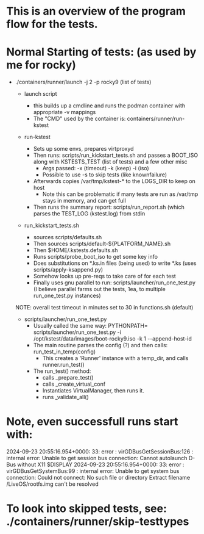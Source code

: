 # This is an overview of the program flow for the tests.

# Normal Starting of tests: (as used by me for rocky)
* ./containers/runner/launch -j 2 -p rocky9  (list of tests)

   * launch script
       * this builds up a cmdline and runs the podman container with appropriate -v mappings
       * The "CMD" used by the container is: containers/runner/run-kstest

   * run-kstest
       * Sets up some envs, prepares virtproxyd
       * Then runs:  scripts/run_kickstart_tests.sh and passes a BOOT_ISO along with KSTESTS_TEST (list of tests) and a few other misc
         * Args passed:  -x (timeout) -k (keep) -i (iso) 
         *   Possible to use -s to skip tests (like knownfailure)
       * Afterwards copies /var/tmp/kstest-* to the LOGS_DIR to keep on host
           * Note this can be problematic if many tests are run as /var/tmp stays in memory, and can get full
       * Then runs the summary report:  scripts/run_report.sh  (which parses the TEST_LOG (kstest.log) from stdin

   * run_kickstart_tests.sh
       * sources scripts/defaults.sh
       * Then sources scripts/default-${PLATFORM_NAME}.sh
       * Then $HOME/.kstests.defaults.sh
       * Runs scripts/probe_boot_iso to get some key info
       * Does substitutions on *.ks.in files (being used) to write *.ks (uses scripts/apply-ksappend.py)
       * Somehow looks up pre-reqs to take care of for each test
       * Finally uses gnu parallel to run: scripts/launcher/run_one_test.py (I believe parallel farms out the tests, 1ea, to multiple run_one_test.py instances)

   NOTE: overall test timeout in minutes set to 30 in functions.sh (default)
   * scripts/launcher/run_one_test.py
      * Usually called the same way:  PYTHONPATH= scripts/launcher/run_one_test.py -i /opt/kstest/data/images/boot-rocky9.iso -k 1 --append-host-id
      * The main routine parses the config (?) and then calls: run_test_in_temp(config)
        * This creates a 'Runner' instance with a temp_dir, and calls runner.run_test()
      * The run_test() method:
        * calls _prepare_test()  
        * calls _create_virtual_conf
        * Instantiates VirtualManager, then runs it.
        * runs _validate_all()

      


# Note, even successfull runs start with:
2024-09-23 20:55:16.954+0000: 33: error : virGDBusGetSessionBus:126 : internal error: Unable to get session bus connection: Cannot autolaunch D-Bus without X11 $DISPLAY
2024-09-23 20:55:16.954+0000: 33: error : virGDBusGetSystemBus:99 : internal error: Unable to get system bus connection: Could not connect: No such file or directory
Extract filename /LiveOS/rootfs.img can't be resolved

# To look into skipped tests, see: ./containers/runner/skip-testtypes

